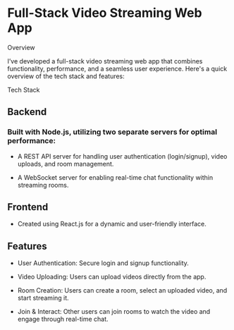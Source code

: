 # Full-Stack Video Streaming Web App

Overview

I’ve developed a full-stack video streaming web app that combines functionality, performance, and a seamless user experience. Here's a quick overview of the tech stack and features:

Tech Stack

## Backend

### Built with Node.js, utilizing two separate servers for optimal performance:

- A REST API server for handling user authentication (login/signup), video uploads, and room management.

- A WebSocket server for enabling real-time chat functionality within streaming rooms.

## Frontend

- Created using React.js for a dynamic and user-friendly interface.

## Features

- User Authentication: Secure login and signup functionality.

- Video Uploading: Users can upload videos directly from the app.

- Room Creation: Users can create a room, select an uploaded video, and start streaming it.

- Join & Interact: Other users can join rooms to watch the video and engage through real-time chat.
